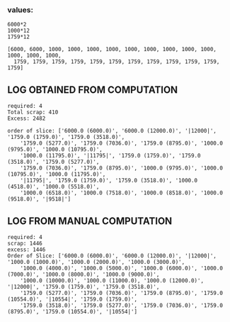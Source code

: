 ### values: <br/>
    6000*2
    1000*12
    1759*12

    [6000, 6000, 1000, 1000, 1000, 1000, 1000, 1000, 1000, 1000, 1000, 1000, 1000, 1000, 
      1759, 1759, 1759, 1759, 1759, 1759, 1759, 1759, 1759, 1759, 1759, 1759]
    
## LOG OBTAINED FROM COMPUTATION<br/>
    required: 4
    Total scrap: 410
    Excess: 2482
    
    order of slice: ['6000.0 (6000.0)', '6000.0 (12000.0)', '|12000|', '1759.0 (1759.0)', '1759.0 (3518.0)', 
        '1759.0 (5277.0)', '1759.0 (7036.0)', '1759.0 (8795.0)', '1000.0 (9795.0)', '1000.0 (10795.0)', 
        '1000.0 (11795.0)', '|11795|', '1759.0 (1759.0)', '1759.0 (3518.0)', '1759.0 (5277.0)', 
        '1759.0 (7036.0)', '1759.0 (8795.0)', '1000.0 (9795.0)', '1000.0 (10795.0)', '1000.0 (11795.0)', 
        '|11795|', '1759.0 (1759.0)', '1759.0 (3518.0)', '1000.0 (4518.0)', '1000.0 (5518.0)', 
        '1000.0 (6518.0)', '1000.0 (7518.0)', '1000.0 (8518.0)', '1000.0 (9518.0)', '|9518|']


## LOG FROM MANUAL COMPUTATION<br/>
    required: 4
    scrap: 1446
    excess: 1446
    Order of Slice: ['6000.0 (6000.0)', '6000.0 (12000.0)', '|12000|', '1000.0 (1000.0)', '1000.0 (2000.0)', '1000.0 (3000.0)', 
        '1000.0 (4000.0)', '1000.0 (5000.0)', '1000.0 (6000.0)', '1000.0 (7000.0)', '1000.0 (8000.0)', '1000.0 (9000.0)', 
        '1000.0 (10000.0)', '1000.0 (11000.0), '1000.0 (12000.0)', '|12000|', '1759.0 (1759.0)', '1759.0 (3518.0)', 
        '1759.0 (5277.0)', '1759.0 (7036.0)', '1759.0 (8795.0)', '1759.0 (10554.0)', '|10554|', '1759.0 (1759.0)', 
        '1759.0 (3518.0)', '1759.0 (5277.0)', '1759.0 (7036.0)', '1759.0 (8795.0)', '1759.0 (10554.0)', '|10554|']
